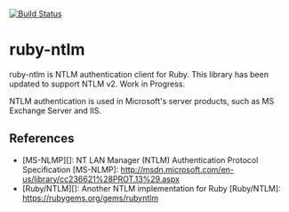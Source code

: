 [![Build Status](https://travis-ci.org/macks/ruby-ntlm.svg?branch=master)](https://travis-ci.org/macks/ruby-ntlm)

ruby-ntlm
=========

ruby-ntlm is NTLM authentication client for Ruby.
This library has been updated to support NTLM v2. Work in Progress.

NTLM authentication is used in Microsoft's server products,
such as MS Exchange Server and IIS.

References
----------

 * [MS-NLMP][]: NT LAN Manager (NTLM) Authentication Protocol Specification
   [MS-NLMP]: http://msdn.microsoft.com/en-us/library/cc236621%28PROT.13%29.aspx
 * [Ruby/NTLM][]: Another NTLM implementation for Ruby
   [Ruby/NTLM]: https://rubygems.org/gems/rubyntlm
